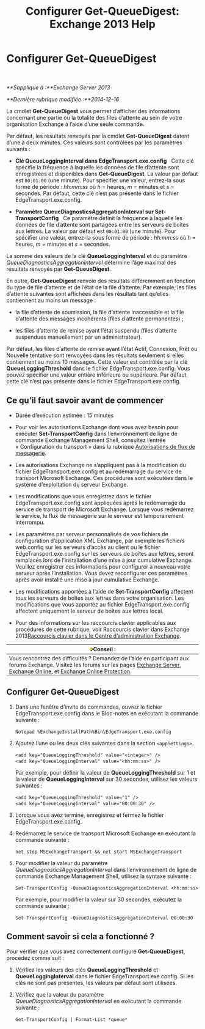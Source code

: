 ﻿---
title: 'Configurer Get-QueueDigest: Exchange 2013 Help'
TOCTitle: Configurer Get-QueueDigest
ms:assetid: f730c520-4ba5-4a15-8846-132bff500bb8
ms:mtpsurl: https://technet.microsoft.com/fr-fr/library/Dn505733(v=EXCHG.150)
ms:contentKeyID: 59634348
ms.date: 05/23/2018
mtps_version: v=EXCHG.150
ms.translationtype: MT
---

# Configurer Get-QueueDigest

 

_**Sapplique à :**Exchange Server 2013_

_**Dernière rubrique modifiée :**2014-12-16_

La cmdlet **Get-QueueDigest** vous permet d’afficher des informations concernant une partie ou la totalité des files d’attente au sein de votre organisation Exchange à l’aide d’une seule commande.

Par défaut, les résultats renvoyés par la cmdlet **Get-QueueDigest** datent d’une à deux minutes. Ces valeurs sont contrôlées par les paramètres suivants :

  - **Clé QueueLoggingInterval dans EdgeTransport.exe.config**   Cette clé spécifie la fréquence à laquelle les données de file d’attente sont enregistrées et disponibles dans **Get-QueueDigest**. La valeur par défaut est `00:01:00` (une minute). Pour spécifier une valeur, entrez-la sous forme de période : *hh:mm:ss* où *h* = heures, *m* = minutes et *s* = secondes. Par défaut, cette clé n’est pas présente dans le fichier EdgeTransport.exe.config.

  - **Paramètre QueueDiagnosticsAggregationInterval sur Set-TransportConfig**   Ce paramètre définit la fréquence à laquelle les données de file d’attente sont partagées entre les serveurs de boîtes aux lettres. La valeur par défaut est `00:01:00` (une minute). Pour spécifier une valeur, entrez-la sous forme de période : *hh:mm:ss* où *h* = heures, *m* = minutes et *s* = secondes.

La somme des valeurs de la clé **QueueLoggingInterval** et du paramètre *QueueDiagnosticsAggregationInterval* détermine l’âge maximal des résultats renvoyés par **Get-QueueDigest**.

En outre, **Get-QueueDigest** renvoie des résultats différemment en fonction du type de file d’attente et de l’état de la file d’attente. Par exemple, les files d’attente suivantes sont affichées dans les résultats tant qu’elles contiennent au moins un message :

  - la file d’attente de soumission, la file d’attente inaccessible et la file d’attente des messages incohérents (files d’attente permanentes) ;

  - les files d’attente de remise ayant l’état suspendu (files d’attente suspendues manuellement par un administrateur).

Par défaut, les files d’attente de remise ayant l’état Actif, Connexion, Prêt ou Nouvelle tentative sont renvoyées dans les résultats seulement si elles contiennent au moins 10 messages. Cette valeur est contrôlée par la clé **QueueLoggingThreshold** dans le fichier EdgeTransport.exe.config. Vous pouvez spécifier une valeur entière inférieure ou supérieure. Par défaut, cette clé n’est pas présente dans le fichier EdgeTransport.exe.config.

## Ce qu’il faut savoir avant de commencer

  - Durée d’exécution estimée : 15 minutes

  - Pour voir les autorisations Exchange dont vous avez besoin pour exécuter **Set-TransportConfig** dans l’environnement de ligne de commande Exchange Management Shell, consultez l’entrée « Configuration du transport » dans la rubrique [Autorisations de flux de messagerie](mail-flow-permissions-exchange-2013-help.md).

  - Les autorisations Exchange ne s’appliquent pas à la modification du fichier EdgeTransport.exe.config et au redémarrage du service de transport Microsoft Exchange. Ces procédures sont exécutées dans le système d’exploitation du serveur Exchange.

  - Les modifications que vous enregistrez dans le fichier EdgeTransport.exe.config sont appliquées après le redémarrage du service de transport de Microsoft Exchange. Lorsque vous redémarrez le service, le flux de messagerie sur le serveur est temporairement interrompu.

  - Les paramètres par serveur personnalisés de vos fichiers de configuration d’application XML Exchange, par exemple les fichiers web.config sur les serveurs d’accès au client ou le fichier EdgeTransport.exe.config sur les serveurs de boîtes aux lettres, seront remplacés lors de l’installation d’une mise à jour cumulative Exchange. Veuillez enregistrer ces informations pour configurer à nouveau votre serveur après l’installation. Vous devez reconfigurer ces paramètres après avoir installé une mise à jour cumulative Exchange.

  - Les modifications apportées à l’aide de **Set-TransportConfig** affectent tous les serveurs de boîtes aux lettres dans votre organisation. Les modifications que vous apportez au fichier EdgeTransport.exe.config affectent uniquement le serveur de boîtes aux lettres local.

  - Pour des informations sur les raccourcis clavier applicables aux procédures de cette rubrique, voir Raccourcis clavier dans Exchange 2013[Raccourcis clavier dans le Centre d’administration Exchange](keyboard-shortcuts-in-the-exchange-admin-center-exchange-online-protection-help.md).

<table>
<thead>
<tr class="header">
<th><img src="images/Bb125224.tip(EXCHG.150).gif" title="Conseil" alt="Conseil" />Conseil :</th>
</tr>
</thead>
<tbody>
<tr class="odd">
<td>Vous rencontrez des difficultés ? Demandez de l’aide en participant aux forums Exchange. Visitez les forums sur les pages <a href="https://go.microsoft.com/fwlink/p/?linkid=60612">Exchange Server</a>, <a href="https://go.microsoft.com/fwlink/p/?linkid=267542">Exchange Online</a>, et <a href="https://go.microsoft.com/fwlink/p/?linkid=285351">Exchange Online Protection</a>.</td>
</tr>
</tbody>
</table>


## Configurer Get-QueueDigest

1.  Dans une fenêtre d’invite de commandes, ouvrez le fichier EdgeTransport.exe.config dans le Bloc-notes en exécutant la commande suivante :
    
        Notepad %ExchangeInstallPath%Bin\EdgeTransport.exe.config

2.  Ajoutez l’une ou les deux clés suivantes dans la section `<appSettings>`.
    
        <add key="QueueLoggingThreshold" value="<integer>" />
        <add key="QueueLoggingInterval" value="<hh:mm:ss>" />
    
    Par exemple, pour définir la valeur de **QueueLoggingThreshold** sur 1 et la valeur de **QueueLoggingInterval** sur 30 secondes, utilisez les valeurs suivantes :
    
        <add key="QueueLoggingThreshold" value="1" />
        <add key="QueueLoggingInterval" value="00:00:30" />

3.  Lorsque vous avez terminé, enregistrez et fermez le fichier EdgeTransport.exe.config.

4.  Redémarrez le service de transport Microsoft Exchange en exécutant la commande suivante :
    
        net stop MSExchangeTransport && net start MSExchangeTransport

5.  Pour modifier la valeur du paramètre *QueueDiagnosticsAggregationInterval* dans l’environnement de ligne de commande Exchange Management Shell, utilisez la syntaxe suivante :
    
        Set-TransportConfig -QueueDiagnosticsAggregationInterval <hh:mm:ss>
    
    Par exemple, pour modifier la valeur sur 30 secondes, exécutez la commande suivante :
    
        Set-TransportConfig -QueueDiagnosticsAggregationInterval 00:00:30

## Comment savoir si cela a fonctionné ?

Pour vérifier que vous avez correctement configuré **Get-QueueDigest**, procédez comme suit :

1.  Vérifiez les valeurs des clés **QueueLoggingThreshold** et **QueueLoggingInterval** dans le fichier EdgeTransport.exe.config. Si les clés ne sont pas présentes, les valeurs par défaut sont utilisées.

2.  Vérifiez que la valeur du paramètre *QueueDiagnosticsAggregationInterval* en exécutant la commande suivante :
    
        Get-TransportConfig | Format-List *queue*

